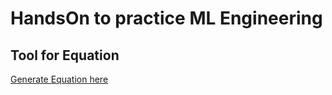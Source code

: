 # HandsOn to practice ML Engineering

## Tool for Equation
[Generate Equation here](https://latex.codecogs.com/)
